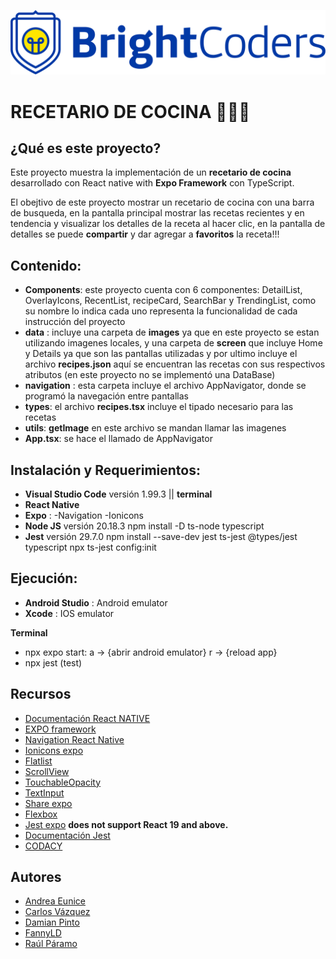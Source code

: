 ![BrightCoders Logo](img/logo.png)

# RECETARIO DE COCINA 🥙🌮🍕

## ¿Qué es este proyecto?

Este proyecto muestra la implementación de un **recetario de cocina** desarrollado con React native with **Expo Framework** con TypeScript.

El obejtivo de este proyecto mostrar un recetario de cocina con una barra de busqueda, en la pantalla principal mostrar las recetas recientes y en tendencia y visualizar los detalles de la receta al hacer clic, en la pantalla de detalles se puede **compartir** y dar agregar a **favoritos** la receta!!!

## Contenido:

- **Components**: este proyecto cuenta con 6 componentes: DetailList, OverlayIcons, RecentList, recipeCard, SearchBar y TrendingList, como su nombre lo indica cada uno representa la funcionalidad de cada instrucción del proyecto
- **data** : incluye una carpeta de **images** ya que en este proyecto se estan utilizando imagenes locales, y una carpeta de **screen** que incluye Home y Details ya que son las pantallas utilizadas y por ultimo incluye el archivo **recipes.json** aquí se encuentran las recetas con sus respectivos atributos (en este proyecto no se implementó una DataBase)
- **navigation** : esta carpeta incluye el archivo AppNavigator, donde se programó la navegación entre pantallas
- **types**: el archivo **recipes.tsx** incluye el tipado necesario para las recetas
- **utils**: **getImage** en este archivo se mandan llamar las imagenes
- **App.tsx**: se hace el llamado de AppNavigator 

## Instalación y Requerimientos:

- **Visual Studio Code** versión 1.99.3 || **terminal**
- **React Native**
- **Expo** :
  -Navigation 
  -Ionicons
- **Node JS** versión 20.18.3
  npm install -D ts-node typescript
- **Jest** versión 29.7.0
  npm install --save-dev jest ts-jest @types/jest typescript
  npx ts-jest config:init

## Ejecución:
- **Android Studio** : Android emulator
- **Xcode** : IOS emulator

**Terminal**
- npx expo start: a -> {abrir android emulator}  r -> {reload app}
- npx jest (test) 

## Recursos

- [Documentación React NATIVE](https://reactnative.dev/docsenvironment-setup)
- [EXPO framework](https://docs.expo.dev/get-started/set-up-your-environment/)
- [Navigation React Native](https://reactnative.dev/docs/navigation)
- [Ionicons expo](https://reactnative.dev/docs/navigation)
- [Flatlist](https://reactnative.dev/docs/flatlist)
- [ScrollView](https://reactnative.dev/docs/scrollview)
- [TouchableOpacity](https://reactnative.dev/docs/touchableopacity)
- [TextInput](https://reactnative.dev/docs/textinput)
- [Share expo](https://reactnative.dev/docs/share?language=typescript)
- [Flexbox](https://reactnative.dev/docs/flexbox)
- [Jest expo](https://docs.expo.dev/develop/unit-testing/) **does not support React 19 and above.**
- [Documentación Jest](https://jestjs.io/es-ES/docs/getting-started)
- [CODACY](https://www.codacy.com/)

## Autores

- [Andrea Eunice](https://github.com/AndreaEunice)
- [Carlos Vázquez](https://github.com/vazquezcm)
- [Damian Pinto](https://github.com/alexcodeJSphy)
- [FannyLD](https://github.com/FannyLD)
- [Raúl Páramo](https://github.com/RaulParamo)